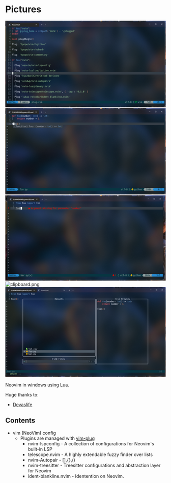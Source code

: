 # Pictures 

![clipboard.png](./images/v5HPgt2Xj-clipboard.png)
![clipboard.png](./images/rHI7F-r9l-clipboard.png)
![clipboard.png](./images/9T1rfcohR-clipboard.png)
![clipboard.png](./imgaes/G21B6x2RQ-clipboard.png)
![clipboard.png](./images/Y0J8hqt7t-clipboard.png)

Neovim in windows using Lua.

Huge thanks to:

* [Devaslife](https://github.com/craftzdog)

## Contents

* vim (NeoVim) config
  * Plugins are managed with [vim-plug](https://github.com/junegunn/vim-plug)
    * nvim-lspconfig - A collection of configurations for Neovim's built-in LSP
    * telescope.nvim - A highly extendable fuzzy finder over lists
    * nvim-Autopair - [],{},()
    * nvim-treesitter - Treesitter configurations and abstraction layer for Neovim 
    * ident-blankline.nvim - Identention on Neovim.


